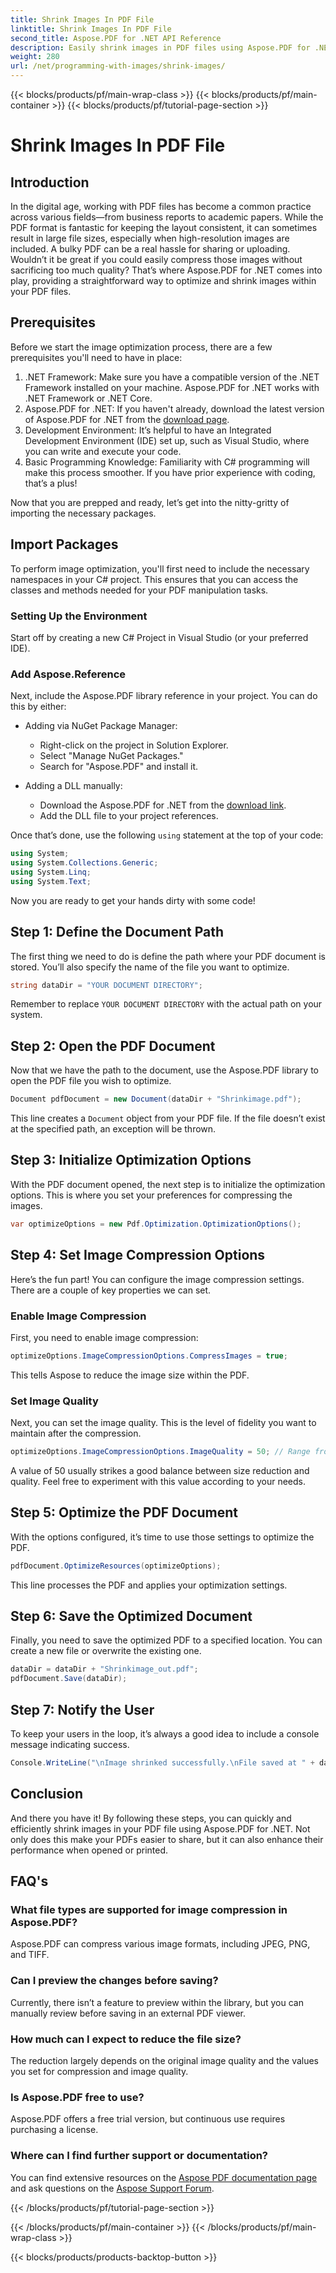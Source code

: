 ```yaml
---
title: Shrink Images In PDF File
linktitle: Shrink Images In PDF File
second_title: Aspose.PDF for .NET API Reference
description: Easily shrink images in PDF files using Aspose.PDF for .NET with this step-by-step guide, ensuring smaller file sizes while maintaining quality.
weight: 280
url: /net/programming-with-images/shrink-images/
---
```


{{< blocks/products/pf/main-wrap-class >}}
{{< blocks/products/pf/main-container >}}
{{< blocks/products/pf/tutorial-page-section >}}

# Shrink Images In PDF File

## Introduction

In the digital age, working with PDF files has become a common practice across various fields—from business reports to academic papers. While the PDF format is fantastic for keeping the layout consistent, it can sometimes result in large file sizes, especially when high-resolution images are included. A bulky PDF can be a real hassle for sharing or uploading. Wouldn’t it be great if you could easily compress those images without sacrificing too much quality? That’s where Aspose.PDF for .NET comes into play, providing a straightforward way to optimize and shrink images within your PDF files. 

## Prerequisites

Before we start the image optimization process, there are a few prerequisites you'll need to have in place:

1. .NET Framework: Make sure you have a compatible version of the .NET Framework installed on your machine. Aspose.PDF for .NET works with .NET Framework or .NET Core.
2. Aspose.PDF for .NET: If you haven't already, download the latest version of Aspose.PDF for .NET from the [download page](https://releases.aspose.com/pdf/net/).
3. Development Environment: It’s helpful to have an Integrated Development Environment (IDE) set up, such as Visual Studio, where you can write and execute your code.
4. Basic Programming Knowledge: Familiarity with C# programming will make this process smoother. If you have prior experience with coding, that’s a plus!

Now that you are prepped and ready, let’s get into the nitty-gritty of importing the necessary packages.

## Import Packages

To perform image optimization, you'll first need to include the necessary namespaces in your C# project. This ensures that you can access the classes and methods needed for your PDF manipulation tasks.

### Setting Up the Environment

Start off by creating a new C# Project in Visual Studio (or your preferred IDE).

### Add Aspose.Reference

Next, include the Aspose.PDF library reference in your project. You can do this by either:

- Adding via NuGet Package Manager:
  - Right-click on the project in Solution Explorer.
  - Select "Manage NuGet Packages."
  - Search for "Aspose.PDF" and install it.

- Adding a DLL manually:
  - Download the Aspose.PDF for .NET from the [download link](https://releases.aspose.com/pdf/net/).
  - Add the DLL file to your project references.

Once that’s done, use the following `using` statement at the top of your code:

```csharp
using System;
using System.Collections.Generic;
using System.Linq;
using System.Text;
```

Now you are ready to get your hands dirty with some code!

## Step 1: Define the Document Path

The first thing we need to do is define the path where your PDF document is stored. You’ll also specify the name of the file you want to optimize.

```csharp
string dataDir = "YOUR DOCUMENT DIRECTORY"; 
```

Remember to replace `YOUR DOCUMENT DIRECTORY` with the actual path on your system.

## Step 2: Open the PDF Document

Now that we have the path to the document, use the Aspose.PDF library to open the PDF file you wish to optimize.

```csharp
Document pdfDocument = new Document(dataDir + "Shrinkimage.pdf");
```

This line creates a `Document` object from your PDF file. If the file doesn’t exist at the specified path, an exception will be thrown.

## Step 3: Initialize Optimization Options

With the PDF document opened, the next step is to initialize the optimization options. This is where you set your preferences for compressing the images.

```csharp
var optimizeOptions = new Pdf.Optimization.OptimizationOptions();
```

## Step 4: Set Image Compression Options

Here’s the fun part! You can configure the image compression settings. There are a couple of key properties we can set.

### Enable Image Compression

First, you need to enable image compression:

```csharp
optimizeOptions.ImageCompressionOptions.CompressImages = true;
```

This tells Aspose to reduce the image size within the PDF.

### Set Image Quality

Next, you can set the image quality. This is the level of fidelity you want to maintain after the compression.

```csharp
optimizeOptions.ImageCompressionOptions.ImageQuality = 50; // Range from 0 to 100
```

A value of 50 usually strikes a good balance between size reduction and quality. Feel free to experiment with this value according to your needs.

## Step 5: Optimize the PDF Document

With the options configured, it’s time to use those settings to optimize the PDF.

```csharp
pdfDocument.OptimizeResources(optimizeOptions);
```

This line processes the PDF and applies your optimization settings.

## Step 6: Save the Optimized Document

Finally, you need to save the optimized PDF to a specified location. You can create a new file or overwrite the existing one.

```csharp
dataDir = dataDir + "Shrinkimage_out.pdf"; 
pdfDocument.Save(dataDir);
```

## Step 7: Notify the User

To keep your users in the loop, it’s always a good idea to include a console message indicating success.

```csharp
Console.WriteLine("\nImage shrinked successfully.\nFile saved at " + dataDir);
```

## Conclusion

And there you have it! By following these steps, you can quickly and efficiently shrink images in your PDF file using Aspose.PDF for .NET. Not only does this make your PDFs easier to share, but it can also enhance their performance when opened or printed.

## FAQ's

### What file types are supported for image compression in Aspose.PDF?  
Aspose.PDF can compress various image formats, including JPEG, PNG, and TIFF.

### Can I preview the changes before saving?  
Currently, there isn’t a feature to preview within the library, but you can manually review before saving in an external PDF viewer.

### How much can I expect to reduce the file size?  
The reduction largely depends on the original image quality and the values you set for compression and image quality.

### Is Aspose.PDF free to use?  
Aspose.PDF offers a free trial version, but continuous use requires purchasing a license.

### Where can I find further support or documentation?  
You can find extensive resources on the [Aspose PDF documentation page](https://reference.aspose.com/pdf/net/) and ask questions on the [Aspose Support Forum](https://forum.aspose.com/c/pdf/10).

{{< /blocks/products/pf/tutorial-page-section >}}

{{< /blocks/products/pf/main-container >}}
{{< /blocks/products/pf/main-wrap-class >}}

{{< blocks/products/products-backtop-button >}}
